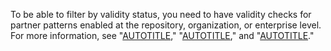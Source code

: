 To be able to filter by validity status, you need to have validity checks for partner patterns enabled at the repository, organization, or enterprise level. For more information, see "[AUTOTITLE](/code-security/secret-scanning/enabling-secret-scanning-features/enabling-validity-checks-for-your-repository)," "[AUTOTITLE](/code-security/securing-your-organization/meeting-your-specific-security-needs-with-custom-security-configurations/creating-a-custom-security-configuration)," and "[AUTOTITLE](/admin/code-security/managing-github-advanced-security-for-your-enterprise/managing-github-advanced-security-features-for-your-enterprise#managing-advanced-security-features)."
